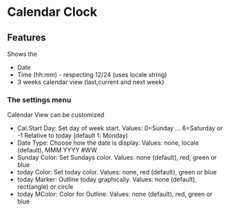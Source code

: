 # Calendar Clock

## Features
Shows the
* Date
* Time (hh:mm) - respecting 12/24 (uses locale string)
* 3 weeks calendar view (last,current and next week)

### The settings menu
Calendar View can be customized
* Cal.Start Day: Set day of week start. Values: 0=Sunday ... 6=Saturday or -1 Relative to today (default 1: Monday)
* Date Type: Choose how the date is display. Values: none, locale (default), MMM YYYY #WW
* Sunday Color: Set Sundays color. Values: none (default), red, green or blue
* today Color: Set today color. Values: none, red (default), green or blue
* today Marker: Outline today graphically. Values: none (default), rect(angle) or circle
* today MColor: Color for Outline. Values: none (default), red, green or blue

